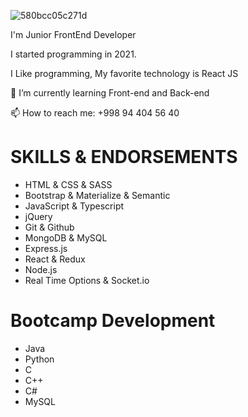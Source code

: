 ![580bcc05c271d](https://user-images.githubusercontent.com/110424000/182250368-b945faf9-7ab7-41ae-86b7-859f19ae2624.jpg)


I'm Junior FrontEnd Developer 

I started programming in 2021.

I Like programming, My favorite technology is React JS

🌱 I’m currently learning Front-end and Back-end

📫 How to reach me: +998 94 404 56 40


# SKILLS & ENDORSEMENTS

* HTML & CSS & SASS
* Bootstrap & Materialize & Semantic
* JavaScript & Typescript
* jQuery
* Git & Github
* MongoDB & MySQL
* Express.js
* React & Redux
* Node.js
* Real Time Options & Socket.io

# Bootcamp Development                                
* Java 
* Python
* C
* C++
* C#
* MySQL
